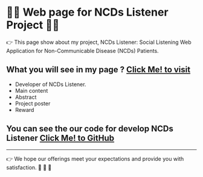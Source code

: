 # :man_student: Web page for NCDs Listener Project :man_technologist:

:point_right: This page show about my project, NCDs Listener: Social Listening Web Application for Non-Communicable Disease (NCDs) Patients.

## What you will see in my page ? [Click Me! to visit](https://sitthatkaja.github.io/HerbariumWebpage/) 
- Developer of NCDs Listener.
- Main content
- Abstract
- Project poster
- Reward
## You can see the our code for develop NCDs Listener [Click Me! to GitHub](https://github.com/MOOwuttichai/NCDs_Listener)
---
:point_right: We hope our offerings meet your expectations and provide you with satisfaction. :pray: :pray: :pray:
